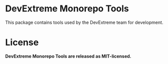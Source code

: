 # DevExtreme Monorepo Tools

This package contains tools used by the DevExtreme team for development.

# License

**DevExtreme Monorepo Tools are released as MIT-licensed.**
